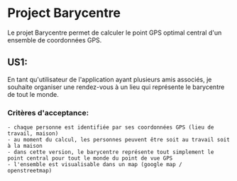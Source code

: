 Project Barycentre
==================
Le projet Barycentre permet de calculer le point GPS optimal central d'un ensemble de coordonnées GPS.

US1:
----

En tant qu'utilisateur de l'application ayant plusieurs amis associés, je souhaite organiser une rendez-vous à un lieu qui représente le barycentre de tout le monde.

### Critères d'acceptance:
    - chaque personne est identifiée par ses coordonnées GPS (lieu de travail, maison) 
    - au moment du calcul, les personnes peuvent être soit au travail soit à la maison
    - dans cette version, le barycentre représente tout simplement le point central pour tout le monde du point de vue GPS
    - l'ensemble est visualisable dans un map (google map /  openstreetmap)


